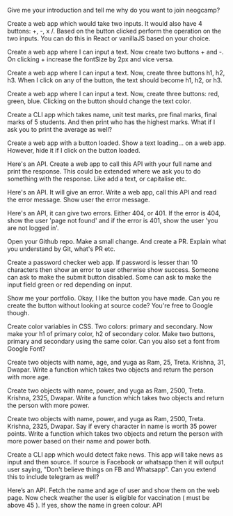 Give me your introduction and tell me why do you want to join neogcamp?

Create a web app which would take two inputs. It would also have 4 buttons: +, -, x /. Based on the button clicked perform the operation on the two inputs. You can do this in React or vanillaJS based on your choice.

Create a web app where I can input a text. Now create two buttons + and -. On clicking + increase the fontSize by 2px and vice versa.

Create a web app where I can input a text. Now, create three buttons h1, h2, h3. When I click on any of the button, the text should become h1, h2, or h3.

Create a web app where I can input a text. Now, create three buttons: red, green, blue. Clicking on the button should change the text color.

Create a CLI app which takes name, unit test marks, pre final marks, final marks of 5 students. And then print who has the highest marks. What if I ask you to print the average as well?

Create a web app with a button loaded. Show a text loading... on a web app. However, hide it if I click on the button loaded.

Here's an API. Create a web app to call this API with your full name and print the response. This could be extended where we ask you to do something with the response. Like add a text, or capitalise etc.

Here's an API. It will give an error. Write a web app, call this API and read the error message. Show user the error message.

Here's an API, it can give two errors. Either 404, or 401. If the error is 404, show the user 'page not found' and if the error is 401, show the user 'you are not logged in'.

Open your Github repo. Make a small change. And create a PR. Explain what you understand by Git, what's PR etc.

Create a password checker web app. If password is lesser than 10 characters then show an error to user otherwise show success. Someone can ask to make the submit button disabled. Some can ask to make the input field green or red depending on input.

Show me your portfolio. Okay, I like the button you have made. Can you re create the button without looking at source code? You're free to Google though.

Create color variables in CSS. Two colors: primary and secondary. Now make your h1 of primary color, h2 of secondary color. Make two buttons, primary and secondary using the same color. Can you also set a font from Google Font?

Create two objects with name, age, and yuga as Ram, 25, Treta. Krishna, 31, Dwapar. Write a function which takes two objects and return the person with more age.

Create two objects with name, power, and yuga as Ram, 2500, Treta. Krishna, 2325, Dwapar. Write a function which takes two objects and return the person with more power.

Create two objects with name, power, and yuga as Ram, 2500, Treta. Krishna, 2325, Dwapar. Say if every character in name is worth 35 power points. Write a function which takes two objects and return the person with more power based on their name and power both.

Create a CLI app which would detect fake news. This app will take news as input and then source. If source is Facebook or whatsapp then it will output user saying, "Don't believe things on FB and Whatsapp". Can you extend this to include telegram as well?

Here’s an API. Fetch the name and age of user and show them on the web page. Now check weather the user is eligible for vaccination ( must be above 45 ). If yes, show the name in green colour. API 